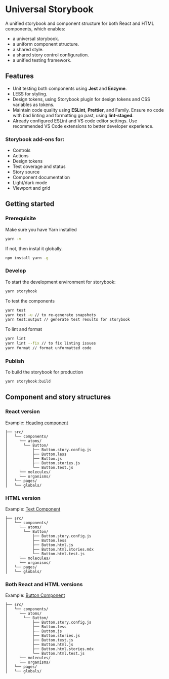 # Universal Storybook

A unified storybook and component structure for both React and HTML components, which enables:

- a universal storybook.
- a uniform component structure.
- a shared style.
- a shared story control configuration.
- a unified testing framework.

## Features

- Unit testing both components using **Jest** and **Enzyme**.
- LESS for styling.
- Design tokens, using Storybook plugin for design tokens and CSS variables as tokens.
- Maintain code quality using **ESLint**, **Prettier**, and Family. Ensure no code with bad linting and formatting go past, using **lint-staged**.
- Already configured ESLint and VS code editor settings. Use recommended VS Code extensions to better developer experience.

### Storybook add-ons for:

- Controls
- Actions
- Design tokens
- Test coverage and status
- Story source
- Component documentation
- Light/dark mode
- Viewport and grid

## Getting started

### Prerequisite

Make sure you have Yarn installed

```bash
yarn -v
```

If not, then instal it globally.

```bash
npm install yarn -g
```

### Develop

To start the development environment for storybook:

```bash
yarn storybook
```

To test the components

```bash
yarn test
yarn test -u // to re-generate snapshots
yarn test:output // generate test results for storybook
```

To lint and format

```bash
yarn lint
yarn lint --fix // to fix linting issues
yarn format // format unformatted code
```

### Publish

To build the storybook for production

```bash
yarn storybook:build
```

## Component and story structures

### React version

Example: [Heading component](https://github.com/dreamworkers/universal-storybook/tree/main/src/components/atoms/Heading)

```text
├── src/
│   └── components/
│     └── atoms/
│       └── Button/
│           ├── Button.story.config.js
│           ├── Button.less
│           ├── Button.js
│           ├── Button.stories.js
│           └── Button.test.js
│     └── molecules/
│     └── organisms/
│   └── pages/
│   └── globals/
```

### HTML version

Example: [Text Component](https://github.com/dreamworkers/universal-storybook/tree/main/src/components/atoms/Text)

```text
├── src/
│   └── components/
│     └── atoms/
│       └── Button/
│           ├── Button.story.config.js
│           ├── Button.less
│           ├── Button.html.js
│           ├── Button.html.stories.mdx
│           └── Button.html.test.js
│     └── molecules/
│     └── organisms/
│   └── pages/
│   └── globals/
```

### Both React and HTML versions

Example: [Button Component](https://github.com/dreamworkers/universal-storybook/tree/main/src/components/atoms/Button)

```text
├── src/
│   └── components/
│     └── atoms/
│       └── Button/
│           ├── Button.story.config.js
│           ├── Button.less
│           ├── Button.js
│           ├── Button.stories.js
│           ├── Button.test.js
│           ├── Button.html.js
│           ├── Button.html.stories.mdx
│           └── Button.html.test.js
│     └── molecules/
│     └── organisms/
│   └── pages/
│   └── globals/
```
